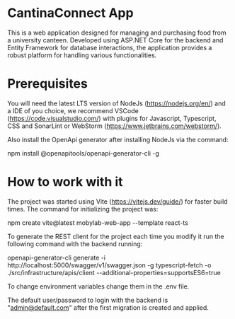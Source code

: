 # CantinaConnect App

This is a web application designed for managing and purchasing food from a
university canteen. Developed using ASP.NET Core for the backend and Entity Framework for database
interactions, the application provides a robust platform for handling various functionalities.

# Prerequisites
You will need the latest LTS version of NodeJs (https://nodejs.org/en/) and a IDE of you choice, we recommend VSCode (https://code.visualstudio.com/) with plugins for Javascript, Typescript, CSS and SonarLint or WebStorm (https://www.jetbrains.com/webstorm/).

Also install the OpenApi generator after installing NodeJs via the command:

npm install @openapitools/openapi-generator-cli -g

# How to work with it
The project was started using Vite (https://vitejs.dev/guide/) for faster build times. The command for initializing the project was:

npm create vite@latest mobylab-web-app --template react-ts

To generate the REST client for the project each time you modify it run the following command with the backend running:

openapi-generator-cli generate -i http://localhost:5000/swagger/v1/swagger.json -g typescript-fetch -o ./src/infrastructure/apis/client --additional-properties=supportsES6=true

To change environment variables change them in the .env file.

The default user/password to login with the backend is "admin@default.com" after the first migration is created and applied.
